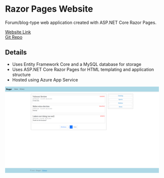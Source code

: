 # Razor Pages Website
Forum/blog-type web application created with ASP.NET Core Razor Pages.

[Website Link](https://blogger20211231155421.azurewebsites.net)  
[Git Repo](https://github.com/collinc1212/razor_pages_website)  

## Details
* Uses Entity Framework Core and a MySQL database for storage
* Uses ASP.NET Core Razor Pages for HTML templating and application structure
* Hosted using Azure App Service

![Image](Untitled.png)

